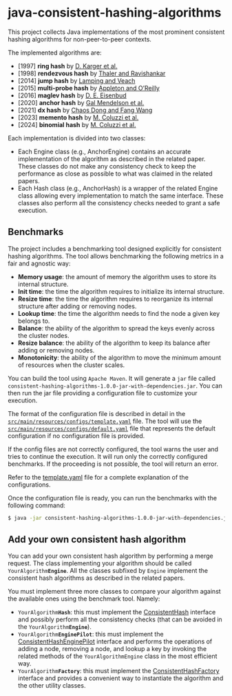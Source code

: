 # java-consistent-hashing-algorithms

This project collects Java implementations of the most prominent consistent hashing algorithms for non-peer-to-peer contexts.

The implemented algorithms are:
* [1997] __ring hash__ by [D. Karger et al.](https://www.cs.princeton.edu/courses/archive/fall09/cos518/papers/chash.pdf)
* [1998] __rendezvous hash__ by [Thaler and Ravishankar](https://ieeexplore.ieee.org/abstract/document/663936)
* [2014] __jump hash__ by [Lamping and Veach](https://arxiv.org/pdf/1406.2294.pdf)
* [2015] __multi-probe hash__ by [Appleton and O’Reilly](https://arxiv.org/pdf/1505.00062.pdf)
* [2016] __maglev hash__ by [D. E. Eisenbud](https://static.googleusercontent.com/media/research.google.com/en//pubs/archive/44824.pdf)
* [2020] __anchor hash__ by [Gal Mendelson et al.](https://arxiv.org/pdf/1812.09674.pdf)
* [2021] __dx hash__ by [Chaos Dong and Fang Wang](https://arxiv.org/pdf/2107.07930.pdf)
* [2023] __memento hash__ by [M. Coluzzi et al.](https://arxiv.org/pdf/2306.09783.pdf)
* [2024] __binomial hash__ by [M. Coluzzi et al.](https://arxiv.org/pdf/2406.19836.pdf)


Each implementation is divided into two classes:
* Each <Algorithm>Engine class (e.g., AnchorEngine) contains an accurate implementation of the algorithm as described in the related paper. These classes do not make any consistency check to keep the performance as close as possible to what was claimed in the related papers.
* Each <Algoritm>Hash class (e.g., AnchorHash) is a wrapper of the related <Algorithm>Engine class allowing every implementation to match the same interface. These classes also perform all the consistency checks needed to grant a safe execution.


## Benchmarks

The project includes a benchmarking tool designed explicitly for consistent hashing algorithms.
The tool allows benchmarking the following metrics in a fair and agnostic way:
- __Memory usage__: the amount of memory the algorithm uses to store its internal structure.
- __Init time__: the time the algorithm requires to initialize its internal structure.
- __Resize time__: the time the algorithm requires to reorganize its internal structure after adding or removing nodes.
- __Lookup time__: the time the algorithm needs to find the node a given key belongs to.
- __Balance__: the ability of the algorithm to spread the keys evenly across the cluster nodes.
- __Resize balance__: the ability of the algorithm to keep its balance after adding or removing nodes.
- __Monotonicity__: the ability of the algorithm to move the minimum amount of resources when the cluster scales.


You can build the tool using `Apache Maven`. It will generate a `jar` file called `consistent-hashing-algorithms-1.0.0-jar-with-dependencies.jar`. You can then run the jar file providing a configuration file to customize your execution.

The format of the configuration file is described in detail in the [`src/main/resources/configs/template.yaml`](src/main/resources/configs/template.yaml) file.
The tool will use the [`src/main/resources/configs/default.yaml`](src/main/resources/configs/default.yaml) file that represents the default configuration if no configuration file is provided.


If the config files are not correctly configured, the tool warns the user and tries to continue the execution.
It will run only the correctly configured benchmarks. If the proceeding is not possible, the tool will return an error.

Refer to the [template.yaml](src/main/resources/configs/template.yaml) file for a complete explanation of the configurations.

Once the configuration file is ready, you can run the benchmarks with the following command:
```sh
$ java -jar consistent-hashing-algorithms-1.0.0-jar-with-dependencies.jar <your-config>.yaml
```


## Add your own consistent hash algorithm

You can add your own consistent hash algorithm by performing a merge request.
The class implementing your algorithm should be called `YourAlgorithm`__`Engine`__.
All the classes subfixed by `Engine` implement the consistent hash algorithms as described in the related papers.

You must implement three more classes to compare your algorithm against the available ones using the benchmark tool. Namely:

- `YourAlgorithm`__`Hash`__: this must implement the [ConsistentHash](src/main/java/ch/supsi/dti/isin/consistenthash/ConsistentHash.java) interface and possibly perform all the consistency checks (that can be avoided in the `YourAlgorithm`__`Engine`__).
- `YourAlgorithm`__`EnginePilot`__: this must implement the [ConsistentHashEnginePilot](src/main/java/ch/supsi/dti/isin/benchmark/adapter/ConsistentHashEnginePilot.java) interface and performs the operations of adding a node, removing a node, and lookup a key by invoking the related methods of the `YourAlgorithmEngine` class in the most efficient way.
- `YourAlgorithm`__`Factory`__: this must implement the [ConsistentHashFactory](src/main/java/ch/supsi/dti/isin/benchmark/adapter/ConsistentHashFactory.java) interface and provides a convenient way to instantiate the algorithm and the other utility classes.
